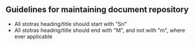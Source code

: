 Guidelines for maintaining document repository
---------------------------------------------------

* All stotras heading/title should start with "Sri"
* All stotras heading/title should end with "M", and not with "m", where ever applicable